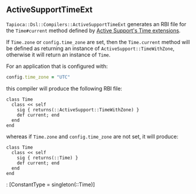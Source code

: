 ## ActiveSupportTimeExt

`Tapioca::Dsl::Compilers::ActiveSupportTimeExt` generates an RBI file for the `Time#current` method
defined by [Active Support's Time extensions](https://api.rubyonrails.org/classes/Time.html).

If `Time.zone` or `config.time_zone` are set, then the `Time.current` method will be defined as returning
an instance of `ActiveSupport::TimeWithZone`, otherwise it will return an instance of `Time`.

For an application that is configured with:
```ruby
config.time_zone = "UTC"
```
this compiler will produce the following RBI file:
```rbi
class Time
  class << self
    sig { returns(::ActiveSupport::TimeWithZone) }
    def current; end
  end
end
```
whereas if `Time.zone` and `config.time_zone` are not set, it will produce:
```rbi
class Time
  class << self
    sig { returns(::Time) }
    def current; end
  end
end
```
: [ConstantType = singleton(::Time)]
